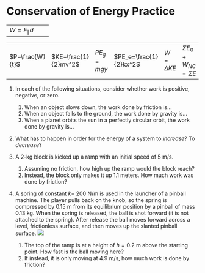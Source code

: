 Conservation of Energy Practice 
=========================

|  |  |  |
|----|--|--|
| $W=F_{\parallel}d$ |  |  |

|             |                 |                      |            |                        |               |                              |
| ----------- | --------------- | -------------------- | ---------- | ---------------------- | ------------- | ---------------------------- |
 $P=\frac{W}{t}$ | $KE=\frac{1}{2}mv^2$ | $PE_g=mgy$ | $PE_e=\frac{1}{2}kx^2$ | $W=\Delta KE$ | $\Sigma E_0+W_{NC}=\Sigma E$ |
	
1. In each of the following situations, consider whether work is positive, negative, or zero.
	1. When an object slows down, the work done by friction is...
	2. When an object falls to the ground, the work done by gravity is...
	3. When a planet orbits the sun in a perfectly circular orbit, the work done by gravity is...
2. What has to happen in order for the energy of a system to *increase*?  To *decrease*?
3.  A 2-kg block is kicked up a ramp with an initial speed of 5 m/s.
	1. Assuming no friction, how high up the ramp would the block reach?
	2. Instead, the block only makes it up 1.1 meters.  How much work was done by friction?

4. A spring of constant $k=$ 200 N/m is used in the launcher of a pinball machine. The player pulls back on the knob, so the spring is compressed by 0.15 m from its equilibrium position by a pinball of mass 0.13 kg. When the spring is released, the ball is shot forward (it is not attached to the spring). After release the ball moves forward across a level, frictionless surface, and then moves up the slanted pinball surface.
![](pics/Picture1.png)
   1. The top of the ramp is at a height of $h=0.2$ m above the starting point.  How fast is the ball moving here?
   2.  If instead, it is only moving at 4.9 m/s, how much work is done by friction?


<!--stackedit_data:
eyJoaXN0b3J5IjpbLTExNzU0NjMyMDcsLTE5Mjc0ODYzODMsLT
M1MDY5MzQzMiwtMTk0NDI0ODEyMF19
-->